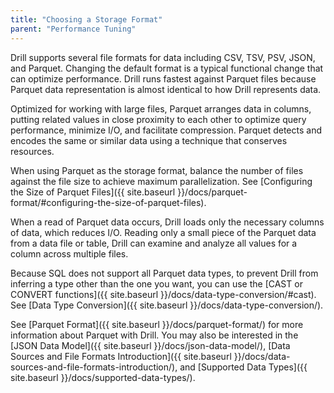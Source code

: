 ```yaml
---
title: "Choosing a Storage Format"
parent: "Performance Tuning"
--- 
```

Drill supports several file formats for data including CSV, TSV, PSV, JSON, and Parquet. Changing the default format is a typical functional change that can optimize performance. Drill runs fastest against Parquet files because Parquet data representation is almost identical to how Drill represents data.

Optimized for working with large files, Parquet arranges data in columns, putting related values in close proximity to each other to optimize query performance, minimize I/O, and facilitate compression. Parquet detects and encodes the same or similar data using a technique that conserves resources.

When using Parquet as the storage format, balance the number of files against the file size to achieve maximum parallelization. See [Configuring the Size of Parquet Files]({{ site.baseurl }}/docs/parquet-format/#configuring-the-size-of-parquet-files).  

When a read of Parquet data occurs, Drill loads only the necessary columns of data, which reduces I/O. Reading only a small piece of the Parquet data from a data file or table, Drill can examine and analyze all values for a column across multiple files.
 
Because SQL does not support all Parquet data types, to prevent Drill from inferring a type other than the one you want, you can use the [CAST or CONVERT functions]({{ site.baseurl }}/docs/data-type-conversion/#cast). See [Data Type Conversion]({{ site.baseurl }}/docs/data-type-conversion/).
 
See [Parquet Format]({{ site.baseurl }}/docs/parquet-format/) for more information about Parquet with Drill. You may also be interested in the [JSON Data Model]({{ site.baseurl }}/docs/json-data-model/), [Data Sources and File Formats Introduction]({{ site.baseurl }}/docs/data-sources-and-file-formats-introduction/), and [Supported Data Types]({{ site.baseurl }}/docs/supported-data-types/).


